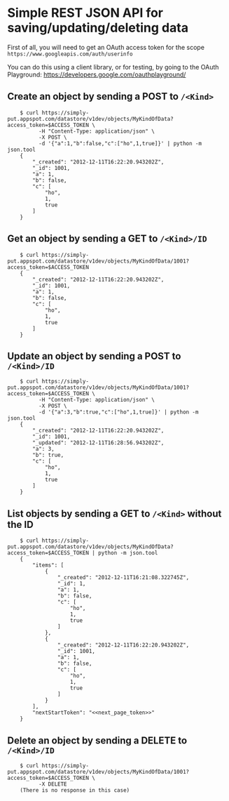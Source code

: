 Simple REST JSON API for saving/updating/deleting data
=====================================

First of all, you will need to get an OAuth access token for the scope `https://www.googleapis.com/auth/userinfo`

You can do this using a client library, or for testing, by going to the OAuth Playground: https://developers.google.com/oauthplayground/

Create an object by sending a POST to `/<Kind>`
-----------------------------------------------
        $ curl https://simply-put.appspot.com/datastore/v1dev/objects/MyKindOfData?access_token=$ACCESS_TOKEN \
              -H "Content-Type: application/json" \
              -X POST \
              -d '{"a":1,"b":false,"c":["ho",1,true]}' | python -m json.tool
        {
            "_created": "2012-12-11T16:22:20.943202Z", 
            "_id": 1001, 
            "a": 1, 
            "b": false, 
            "c": [
                "ho", 
                1, 
                true
            ]
        }

Get an object by sending a GET to `/<Kind>/ID`
----------------------------------------------
        $ curl https://simply-put.appspot.com/datastore/v1dev/objects/MyKindOfData/1001?access_token=$ACCESS_TOKEN
        {
            "_created": "2012-12-11T16:22:20.943202Z", 
            "_id": 1001, 
            "a": 1, 
            "b": false, 
            "c": [
                "ho", 
                1, 
                true
            ]
        }

Update an object by sending a POST to `/<Kind>/ID`
--------------------------------------------------
        $ curl https://simply-put.appspot.com/datastore/v1dev/objects/MyKindOfData/1001?access_token=$ACCESS_TOKEN \
              -H "Content-Type: application/json" \
              -X POST \
              -d '{"a":3,"b":true,"c":["ho",1,true]}' | python -m json.tool
        {
            "_created": "2012-12-11T16:22:20.943202Z", 
            "_id": 1001, 
            "_updated": "2012-12-11T16:28:56.943202Z", 
            "a": 3, 
            "b": true, 
            "c": [
                "ho", 
                1, 
                true
            ]
        }

List objects by sending a GET to `/<Kind>` without the ID
---------------------------------------------------------
        $ curl https://simply-put.appspot.com/datastore/v1dev/objects/MyKindOfData?access_token=$ACCESS_TOKEN | python -m json.tool
        {
            "items": [
                {
                    "_created": "2012-12-11T16:21:08.322745Z", 
                    "_id": 1, 
                    "a": 1, 
                    "b": false, 
                    "c": [
                        "ho", 
                        1, 
                        true
                    ]
                }, 
                {
                    "_created": "2012-12-11T16:22:20.943202Z", 
                    "_id": 1001, 
                    "a": 1, 
                    "b": false, 
                    "c": [
                        "ho", 
                        1, 
                        true
                    ]
                }
            ], 
            "nextStartToken": "<<next_page_token>>"
        }


Delete an object by sending a DELETE to `/<Kind>/ID`
--------------------------------------------------
        $ curl https://simply-put.appspot.com/datastore/v1dev/objects/MyKindOfData/1001?access_token=$ACCESS_TOKEN \
              -X DELETE
        (There is no response in this case)
